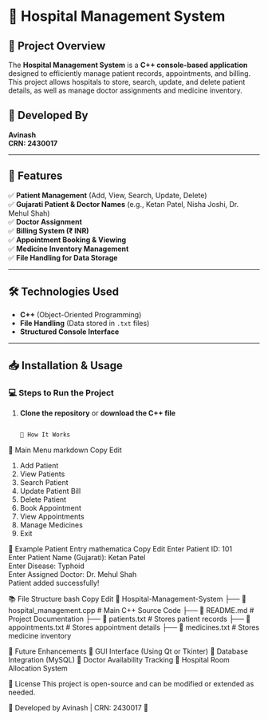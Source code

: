 # 🏥 Hospital Management System

## 📌 Project Overview
The **Hospital Management System** is a **C++ console-based application** designed to efficiently manage patient records, appointments, and billing. This project allows hospitals to store, search, update, and delete patient details, as well as manage doctor assignments and medicine inventory.

## 👤 Developed By  
**Avinash**  
**CRN: 2430017**

---

## 🚀 Features  
✅ **Patient Management** (Add, View, Search, Update, Delete)  
✅ **Gujarati Patient & Doctor Names** (e.g., Ketan Patel, Nisha Joshi, Dr. Mehul Shah)  
✅ **Doctor Assignment**  
✅ **Billing System (₹ INR)**  
✅ **Appointment Booking & Viewing**  
✅ **Medicine Inventory Management**  
✅ **File Handling for Data Storage**  

---

## 🛠️ Technologies Used  
- **C++** (Object-Oriented Programming)  
- **File Handling** (Data stored in `.txt` files)  
- **Structured Console Interface**  

---

## 📥 Installation & Usage  
### 💻 Steps to Run the Project  
1. **Clone the repository** or **download the C++ file**  
   ```sh

   📌 How It Works
🏥 Main Menu
markdown
Copy
Edit
1. Add Patient
2. View Patients
3. Search Patient
4. Update Patient Bill
5. Delete Patient
6. Book Appointment
7. View Appointments
8. Manage Medicines
9. Exit

👤 Example Patient Entry
mathematica
Copy
Edit
Enter Patient ID: 101  
Enter Patient Name (Gujarati): Ketan Patel  
Enter Disease: Typhoid  
Enter Assigned Doctor: Dr. Mehul Shah  
Patient added successfully!

📚 File Structure
bash
Copy
Edit
📂 Hospital-Management-System
 ├── 📜 hospital_management.cpp  # Main C++ Source Code
 ├── 📜 README.md                # Project Documentation
 ├── 📜 patients.txt             # Stores patient records
 ├── 📜 appointments.txt         # Stores appointment details
 ├── 📜 medicines.txt            # Stores medicine inventory

 📌 Future Enhancements
🔹 GUI Interface (Using Qt or Tkinter)
🔹 Database Integration (MySQL)
🔹 Doctor Availability Tracking
🔹 Hospital Room Allocation System

📜 License
This project is open-source and can be modified or extended as needed.

🚀 Developed by Avinash | CRN: 2430017 🚀


